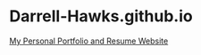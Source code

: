 # Darrell-Hawks.github.io
[My Personal Portfolio and Resume Website](https://darrell-hawks.github.io/#about)

